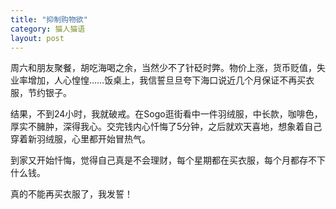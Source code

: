 ```yaml
---
title: "抑制购物欲"
category: 猫人猫语
layout: post
---
```

周六和朋友聚餐，胡吃海喝之余，当然少不了针砭时弊。物价上涨，货币贬值，失业率增加，人心惶惶……饭桌上，我信誓旦旦夸下海口说近几个月保证不再买衣服，节约银子。

结果，不到24小时，我就破戒。在Sogo逛街看中一件羽绒服，中长款，咖啡色，厚实不臃肿，深得我心。交完钱内心忏悔了5分钟，之后就欢天喜地，想象着自己穿着新羽绒服，心里都开始冒热气。



到家又开始忏悔，觉得自己真是不会理财，每个星期都在买衣服，每个月都存不下什么钱。

真的不能再买衣服了，我发誓！

